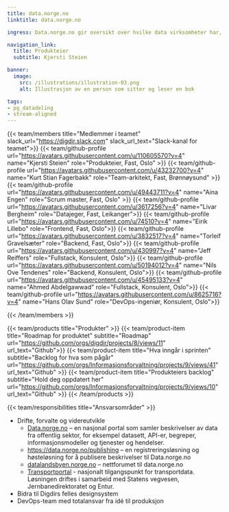 ```yaml
---
title: data.norge.no
linktitle: data.norge.no

ingress: Data.norge.no gir oversikt over hvilke data virksomheter har, som de kan dele med andre. På data.norge.no finner du beskrivelser av datasett, begreper, API-er, informasjonsmodeller og tjenester og hendelser. I tillegg til portalen hvor du kan se beskrivelsene, drifter teamet en registreringsløsning der de som ikke har egne kataloger kan registrere sine beskrivelser, en høsteløsning for å høste beskrivelser fra virksomhetenes egne kataloger og fra registreringsløsningen og Datalandsbyen, et forum hvor man kan diskutere datadeling og behov for data. 

navigation_link:
  title: Produkteier
  subtitle: Kjersti Steien

banner:
  image:
    src: /illustrations/illustration-03.png
    alt: Illustrasjon av en person som sitter og leser en bok

tags:
- pg_datadeling
- stream-aligned
---
```


{{< team/members title="Medlemmer i teamet" slack_url="https://digdir.slack.com" slack_url_text="Slack-kanal for teamet">}}
{{< team/github-profile url="https://avatars.githubusercontent.com/u/110605570?v=4" name="Kjersti Steien" role="Produkteier, Fast, Oslo" >}}
{{< team/github-profile url="https://avatars.githubusercontent.com/u/43232700?v=4" name="Kurt Stian Fagerbakk" role="Team-arkitekt, Fast, Brønnøysund" >}}
{{< team/github-profile url="https://avatars.githubusercontent.com/u/49443711?v=4" name="Aina Engen" role="Scrum master, Fast, Oslo" >}}
{{< team/github-profile url="https://avatars.githubusercontent.com/u/3617256?v=4" name="Livar Bergheim" role="Datajeger, Fast, Leikanger">}}
{{< team/github-profile url="https://avatars.githubusercontent.com/u/74510?v=4" name="Eirik Lillebo" role="Frontend, Fast, Oslo">}}
{{< team/github-profile url="https://avatars.githubusercontent.com/u/3832517?v=4" name="Torleif Gravelsæter" role="Backend, Fast, Oslo">}}
{{< team/github-profile url="https://avatars.githubusercontent.com/u/430997?v=4" name="Jeff Reiffers" role="Fullstack, Konsulent, Oslo">}}
{{< team/github-profile url="https://avatars.githubusercontent.com/u/50194012?v=4" name="Nils Ove Tendenes" role="Backend, Konsulent, Oslo">}}
{{< team/github-profile url="https://avatars.githubusercontent.com/u/45495133?v=4" name="Ahmed Abdelgawwad" role="Fullstack, Konsulent, Oslo">}}
{{< team/github-profile url="https://avatars.githubusercontent.com/u/8625716?v=4" name="Hans Olav Sund" role="DevOps-ingeniør, Konsulent, Oslo">}}


{{< /team/members >}}

{{< team/products title="Produkter" >}}
{{< team/product-item title="Roadmap for produktet" subtitle="Roadmap" url="https://github.com/orgs/digdir/projects/8/views/11" url_text="Github">}}
{{< team/product-item title="Hva inngår i sprinten" subtitle="Backlog for hva som pågår" url="https://github.com/orgs/Informasjonsforvaltning/projects/9/views/41" url_text="Github" >}}
{{< team/product-item title="Produkteiers backlog" subtitle="Hold deg oppdatert her" url="https://github.com/orgs/Informasjonsforvaltning/projects/9/views/10" url_text="Github" >}}
{{< /team/products >}}

{{< team/responsibilities title="Ansvarsområder" >}}

- Drifte, forvalte og videreutvikle
  - [Data.norge.no](https://data.norge.no/) – en nasjonal portal som samler beskrivelser av data fra offentlig sektor, for eksempel datasett, API-er, begreper, informasjonsmodeller og tjenester og hendelser.
  - https://data.norge.no/publishing – en registreringsløsning og høsteløsning for å publisere beskrivelser til Data.norge.no
  - [datalandsbyen.norge.no](https://datalandsbyen.norge.no/) – nettforumet til data.norge.no
  - [Transportportal](https://transportportal.no) - nasjonalt tilgangspunkt for transportdata. Løsningen driftes i samarbeid med Statens vegvesen, Jernbanedirektoratet og Entur.
- Bidra til Digdirs felles designsystem
- DevOps-team med totalansvar fra idé til produksjon
